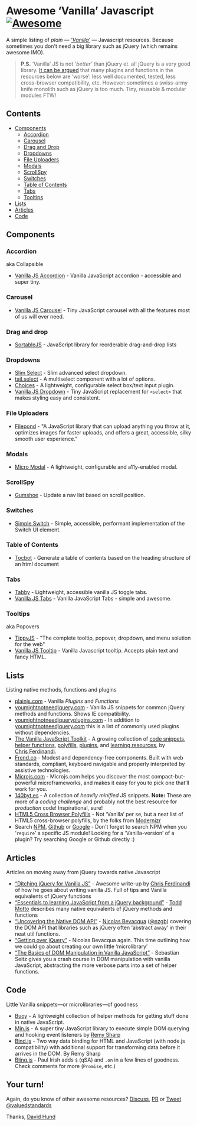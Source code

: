 # Awesome ‘Vanilla’ Javascript [![Awesome](https://awesome.re/badge.svg)](https://awesome.re)

A simple listing of *plain* — *[‘Vanilla’](http://vanilla-js.com/)* — Javascript resources.
Because sometimes you don't need a big library such as jQuery (which remains awesome IMO).

> **P.S.** ‘Vanilla’ JS is not *‘better’* than jQuery et. al! jQuery is a very good library. [It can be argued](http://stackoverflow.com/a/3393922) that many plugins and functions in the resources below are ‘worse’: less well documented, tested, less cross-browser compatibility, etc. However: sometimes a swiss-army knife monolith such as jQuery is too much. Tiny, reusable & modular modules FTW!

## Contents

- [Components](#components)
  - [Accordion](#accordion)
  - [Carousel](#carousel)
  - [Drag and Drop](#drag-and-drop)
  - [Dropdowns](#dropdowns)
  - [File Uploaders](#file-uploaders)
  - [Modals](#modals)
  - [ScrollSpy](#scrollspy)
  - [Switches](#switches)
  - [Table of Contents](#table-of-contents)
  - [Tabs](#tabs)
  - [Tooltips](#tooltips)
- [Lists](#lists)
- [Articles](#articles)
- [Code](#code)

## Components

### Accordion
aka Collapsible

- [Vanilla JS Accordion](https://github.com/zoltantothcom/vanilla-js-accordion) - Vanilla JavaScript accordion - accessible and super tiny.

### Carousel

- [Vanilla JS Carousel](https://github.com/zoltantothcom/vanilla-js-carousel) - Tiny JavaScript carousel with all the features most of us will ever need.

### Drag and drop
- [SortableJS](https://sortablejs.github.io/sortablejs/) - JavaScript library for reorderable drag-and-drop lists

### Dropdowns

- [Slim Select](https://slimselectjs.com/) - Slim advanced select dropdown.
- [tail.select](https://github.pytes.net/tail.select/) - A multiselect component with a lot of options.
- [Choices](https://joshuajohnson.co.uk/Choices/) - A lightweight, configurable select box/text input plugin.
- [Vanilla JS Dropdown](https://github.com/zoltantothcom/vanilla-js-dropdown) - Tiny JavaScript replacement for `<select>` that makes styling easy and consistent.

### File Uploaders

- [Filepond](https://pqina.nl/filepond/) - "A JavaScript library that can upload anything you throw at it, optimizes images for faster uploads, and offers a great, accessible, silky smooth user experience."

### Modals

- [Micro Modal](https://micromodal.now.sh/) - A lightweight, configurable and a11y-enabled modal.

### ScrollSpy

- [Gumshoe](https://github.com/cferdinandi/gumshoe) - Update a nav list based on scroll position.

### Switches

- [Simple Switch](https://github.com/aeolingamenfel/simple-switch) - Simple, accessible, performant implementation of the Switch UI element.

### Table of Contents

- [Tocbot](https://tscanlin.github.io/tocbot/) - Generate a table of contents based on the heading structure of an html document

### Tabs

- [Tabby](https://github.com/cferdinandi/tabby) - Lightweight, accessible vanilla JS toggle tabs.
- [Vanilla JS Tabs](https://github.com/zoltantothcom/vanilla-js-tabs) - Vanilla JavaScript Tabs - simple and awesome.

### Tooltips
aka Popovers

- [TippyJS](https://atomiks.github.io/tippyjs/) - "The complete tooltip, popover, dropdown, and menu solution for the web"
- [Vanilla JS Tooltip](https://github.com/zoltantothcom/vanilla-js-tooltip) - Vanilla Javascript tooltip. Accepts plain text and fancy HTML.

## Lists

Listing native methods, functions and plugins

- [plainjs.com](https://plainjs.com/) - Vanilla *Plugins* and *Functions*
- [youmightnotneedjquery.com](http://youmightnotneedjquery.com/) - Vanilla JS snippets for common jQuery methods and functions. Shows IE compatibility.
- [youmightnotneedjqueryplugins.com](http://youmightnotneedjqueryplugins.com/) - In addition to [youmightnotneedjquery.com](http://youmightnotneedjquery.com/) this is a list of commonly used plugins without dependencies.
- [The Vanilla JavaScript Toolkit](https://vanillajstoolkit.com) - A growing collection of [code snippets](https://vanillajstoolkit.com/code-snippets), [helper functions](https://vanillajstoolkit.com/helpers), [polyfills](https://vanillajstoolkit.com/polyfills), [plugins](https://vanillajstoolkit.com/plugins), and [learning resources](https://vanillajstoolkit.com/resources), by [Chris&nbsp;Ferdinandi](https://gomakethings.com/).
- [Frend.co](https://frend.co/) - Modest and dependency-free components. Built with web standards, compliant, keyboard navigable and properly interpreted by assistive technologies.
- [Microjs.com](http://microjs.com/) - Microjs.com helps you discover the most compact-but-powerful microframeworks, and makes it easy for you to pick one that’ll work for you.
- [140byt.es](http://www.140byt.es/) - A collection of *heavily minified* JS snippets. **Note:** These are more of a *coding challenge* and probably not the best resource for *production* code! Inspirational, sure!
- [HTML5 Cross Browser Polyfills](https://github.com/Modernizr/Modernizr/wiki/HTML5-Cross-browser-Polyfills) - Not ‘Vanilla’ per se, but a neat list of HTML5 cross-browser polyfills, by the folks from [Modernizr](http://modernizr.com/)
- Search [NPM](https://www.npmjs.com/), [Github](https://github.com/search?l=JavaScript&o=desc&q=vanilla&s=&type=Repositories&utf8=%E2%9C%93) or [Google](https://www.google.com/?q=Vanilla+JS+%3Cplugin%3E) - Don't forget to search NPM when you ‘`require`’ a specific JS module! Looking for a ‘Vanilla-version’ of a plugin? Try searching Google or Github directly :)

## Articles

Articles on moving away from jQuery towards native Javascript

- [“Ditching jQuery for Vanilla JS”](http://gomakethings.com/ditching-jquery) - Awesome write-up by [Chris Ferdinandi](http://gomakethings.com/) of how he goes about writing vanilla JS. Full of tips and Vanilla equivalents of jQuery functions
- [“Essentials to learning JavaScript from a jQuery background”](http://toddmotto.com/is-it-time-to-drop-jquery-essentials-to-learning-javascript-from-a-jquery-background/) - [Todd Motto](http://toddmotto.com/) describes many native equivalents of jQuery methods and functions
- [“Uncovering the Native DOM API”](http://ponyfoo.com/articles/uncovering-the-native-dom-api) - [Nicolas Bevacqua](http://ponyfoo.com/) ([@nzgb](https://twitter.com/nzgb)) covering the DOM API that libraries such as jQuery often ‘abstract away’ in their neat util functions.
- [“Getting over jQuery”](http://ponyfoo.com/articles/getting-over-jquery) - Nicolas Bevacqua again. This time outlining how we could go about creating our own little ‘microlibrary’
- [“The Basics of DOM Manipulation in Vanilla JavaScript”](https://www.sitepoint.com/dom-manipulation-vanilla-javascript-no-jquery/) - Sebastian Seitz gives you a crash course in DOM manipulation with vanilla JavaScript, abstracting the more verbose parts into a set of helper functions.

## Code

Little Vanilla snippets—or microlibraries—of goodness

- [Buoy](https://github.com/cferdinandi/buoy) - A lightweight collection of helper methods for getting stuff done in native JavaScript.
- [Min.js](https://github.com/remy/min.js) - A super tiny JavaScript library to execute simple DOM querying and hooking event listeners by [Remy Sharp](https://remysharp.com/)
- [Bind.js](https://github.com/remy/bind.js) - Two way data binding for HTML and JavaScript (with node.js compatibility) with additional support for transforming data before it arrives in the DOM. By Remy Sharp
- [Bling.js](https://gist.github.com/paulirish/12fb951a8b893a454b32) - Paul Irish adds `$` (qSA) and `.on` in a few lines of goodness. Check comments for more (`Promise`, etc.)

## Your turn!

Again, do you know of other awesome resources? [Discuss](), [PR]() or [Tweet @valuedstandards](https://twitter.com/valuedstandards)

Thanks, [David Hund](http://valuedstandards.com)
